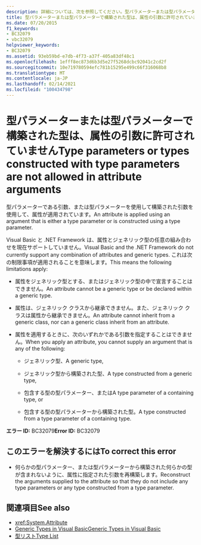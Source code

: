 ```yaml
---
description: 詳細については、次を参照してください。型パラメーターまたは型パラメーターで構築された型は、属性引数では使用できません
title: 型パラメーターまたは型パラメーターで構築された型は、属性の引数に許可されていません
ms.date: 07/20/2015
f1_keywords:
- BC32079
- vbc32079
helpviewer_keywords:
- BC32079
ms.assetid: 93eb59bd-e7db-4f73-a37f-405a83df48c1
ms.openlocfilehash: 1efff8ec873d6b3d5e27f5268dcbc92041c2cd2f
ms.sourcegitcommit: 10e719780594efc781b15295e499c66f316068b8
ms.translationtype: MT
ms.contentlocale: ja-JP
ms.lasthandoff: 02/14/2021
ms.locfileid: "100434798"
---
```

# <a name="type-parameters-or-types-constructed-with-type-parameters-are-not-allowed-in-attribute-arguments"></a><span data-ttu-id="0adcf-103">型パラメーターまたは型パラメーターで構築された型は、属性の引数に許可されていません</span><span class="sxs-lookup"><span data-stu-id="0adcf-103">Type parameters or types constructed with type parameters are not allowed in attribute arguments</span></span>

<span data-ttu-id="0adcf-104">型パラメーターである引数、または型パラメーターを使用して構築された引数を使用して、属性が適用されています。</span><span class="sxs-lookup"><span data-stu-id="0adcf-104">An attribute is applied using an argument that is either a type parameter or is constructed using a type parameter.</span></span>

<span data-ttu-id="0adcf-105">Visual Basic と .NET Framework は、属性とジェネリック型の任意の組み合わせを現在サポートしていません。</span><span class="sxs-lookup"><span data-stu-id="0adcf-105">Visual Basic and the .NET Framework do not currently support any combination of attributes and generic types.</span></span> <span data-ttu-id="0adcf-106">これは次の制限事項が適用されることを意味します。</span><span class="sxs-lookup"><span data-stu-id="0adcf-106">This means the following limitations apply:</span></span>

- <span data-ttu-id="0adcf-107">属性をジェネリック型とする、またはジェネリック型の中で宣言することはできません。</span><span class="sxs-lookup"><span data-stu-id="0adcf-107">An attribute cannot be a generic type or be declared within a generic type.</span></span>

- <span data-ttu-id="0adcf-108">属性は、ジェネリック クラスから継承できません。また、ジェネリック クラスは属性から継承できません。</span><span class="sxs-lookup"><span data-stu-id="0adcf-108">An attribute cannot inherit from a generic class, nor can a generic class inherit from an attribute.</span></span>

- <span data-ttu-id="0adcf-109">属性を適用するときに、次のいずれかである引数を指定することはできません。</span><span class="sxs-lookup"><span data-stu-id="0adcf-109">When you apply an attribute, you cannot supply an argument that is any of the following:</span></span>

  - <span data-ttu-id="0adcf-110">ジェネリック型、</span><span class="sxs-lookup"><span data-stu-id="0adcf-110">A generic type,</span></span>

  - <span data-ttu-id="0adcf-111">ジェネリック型から構築された型、</span><span class="sxs-lookup"><span data-stu-id="0adcf-111">A type constructed from a generic type,</span></span>

  - <span data-ttu-id="0adcf-112">包含する型の型パラメーター、または</span><span class="sxs-lookup"><span data-stu-id="0adcf-112">A type parameter of a containing type, or</span></span>

  - <span data-ttu-id="0adcf-113">包含する型の型パラメーターから構築された型。</span><span class="sxs-lookup"><span data-stu-id="0adcf-113">A type constructed from a type parameter of a containing type.</span></span>

<span data-ttu-id="0adcf-114">**エラー ID:** BC32079</span><span class="sxs-lookup"><span data-stu-id="0adcf-114">**Error ID:** BC32079</span></span>

## <a name="to-correct-this-error"></a><span data-ttu-id="0adcf-115">このエラーを解決するには</span><span class="sxs-lookup"><span data-stu-id="0adcf-115">To correct this error</span></span>

- <span data-ttu-id="0adcf-116">何らかの型パラメーター、または型パラメーターから構築された何らかの型が含まれないように、属性に指定された引数を再構築します。</span><span class="sxs-lookup"><span data-stu-id="0adcf-116">Reconstruct the arguments supplied to the attribute so that they do not include any type parameters or any type constructed from a type parameter.</span></span>

## <a name="see-also"></a><span data-ttu-id="0adcf-117">関連項目</span><span class="sxs-lookup"><span data-stu-id="0adcf-117">See also</span></span>

- <xref:System.Attribute>
- [<span data-ttu-id="0adcf-118">Generic Types in Visual Basic</span><span class="sxs-lookup"><span data-stu-id="0adcf-118">Generic Types in Visual Basic</span></span>](../programming-guide/language-features/data-types/generic-types.md)
- [<span data-ttu-id="0adcf-119">型リスト</span><span class="sxs-lookup"><span data-stu-id="0adcf-119">Type List</span></span>](../language-reference/statements/type-list.md)
